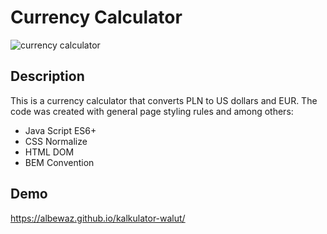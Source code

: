 # Currency Calculator
![currency calculator](https://github.com/albewaz/kalkulator-walut/blob/main/images/Screen%20Recording%20-%207%20kwiecie%C5%84%202023.gif)

## Description
This is a currency calculator that converts PLN to US dollars and EUR. The code was created with general page styling rules and among others:

- Java Script ES6+ 
- CSS Normalize 
- HTML DOM
- BEM Convention 

## Demo
https://albewaz.github.io/kalkulator-walut/

